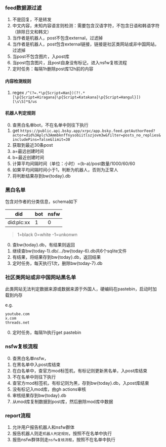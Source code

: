 ### feed数据源过滤

1. 不是回复，不是转发
2. 中文内容，未知内容语言则检测：需要包含汉语字符，不包含日语和韩语字符（排除日文和韩文）
3. 当作者是机器人，post不包含external，过滤掉
4. 当作者是机器人，post包含external链接，链接是社区类网站或非中国网站，过滤掉
5. 当post不包含图片，入post库
6. 当post包含图片，且post自身没有标记，进入nsfw复核流程
7. 定时任务：每隔1h删除post库12h前的内容

#### 内容检测规则

1. regex `/^(?=.*\p{Script=Han})(?!.*[\p{Script=Hiragana}\p{Script=Katakana}\p{Script=Hangul}])[\s\S]*$/us`

#### 机器人判定规则

0. 查黑白名单bot，不在名单中则往下执行
1. get `https://public.api.bsky.app/xrpc/app.bsky.feed.getAuthorFeed?actor=did%3Aplc%3Ammbknffnysobiitlszjovm3w&filter=posts_no_replies&includePins=false&limit=30`
2. 获取到最近30条post
3. a=最远创建时间
4. b=最近创建时间
5. 计算平均间隔时间（单位：小时）=(b-a)/post数量/1000/60/60
6. 如果平均间隔时间小于1，判断为机器人，否则为正常人
7. 将判断结果存到bw{today}.db

### 黑白名单

包含对作者的分类信息，schema如下

|did|bot|nsfw|
|---|---|----|
|did:plc:xx|1|0|

>1=black 0=white -1=unkonwn

0. 查bw{today}.db，有结果则返回
1. 继续查bw{today-1}.db/.../bw{today-6}.db共6个sqlite文件
2. 有结果，将结果存到bw{today}.db，返回结果
3. 定时任务，每天执行1次，删除bw{today-7}.db

### 社区类网站或非中国网站黑名单

此类网站无法判定数据来源或数据来源于外国人，硬编码在pastebin，启动时加载到内存

e.g.
```
youtube.com
x.com
threads.net
```

0. 定时任务，每隔1h执行get pastebin

### nsfw复核流程

0. 查黑白名单nsfw，
1. 在黑名单中入post库结束
2. 在白名单中，查官方mod标签机，有标记则更新黑名单，入post库结束
3. 不在名单中则往下执行
4. 查官方mod标签机，有标记则为黑，存到bw{today}.db，入post库结束
5. 没有标记入mod库，由gh actions审核
6. 审核结果存到bw{today}.db
8. 从mod库复制数据到post库，然后删除mod库中数据

### report流程

1. 允许用户报告机器人和nsfw群体
2. 报告机器人则走`机器人判定规则`，按照不在名单中执行
3. 报告nsfw群体则走`nsfw复核流程`，按照不在名单中执行

